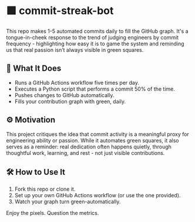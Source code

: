 # 🟩 commit-streak-bot

This repo makes 1-5 automated commits daily to fill the GitHub graph. It's a tongue-in-cheek response to the trend of judging engineers by commit frequency - highlighting how easy it is to game the system and reminding us that real passion isn’t always visible in green squares.

## 🤖 What It Does

- Runs a GitHub Actions workflow five times per day.
- Executes a Python script that performs a commit 50% of the time.
- Pushes changes to GitHub automatically.
- Fills your contribution graph with green, daily.

## ⚙️ Motivation

This project critiques the idea that commit activity is a meaningful proxy for engineering ability or passion. While it automates green squares, it also serves as a reminder: real dedication often happens quietly, through thoughtful work, learning, and rest - not just visible contributions.

## 🛠 How to Use It

1. Fork this repo or clone it.
2. Set up your own GitHub Actions workflow (or use the one provided).
3. Watch your graph turn green-automatically.

Enjoy the pixels. Question the metrics.
